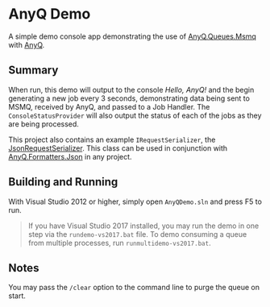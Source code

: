 # AnyQ Demo

A simple demo console app demonstrating the use of [AnyQ.Queues.Msmq](https://www.nuget.org/packages/AnyQ.Queues.Msmq/) with [AnyQ](https://www.nuget.org/packages/AnyQ/).

## Summary

When run, this demo will output to the console *Hello, AnyQ!* and the begin generating a new job every 3 seconds, demonstrating data being sent to MSMQ, received by AnyQ, and passed to a Job Handler.  The `ConsoleStatusProvider` will also output the status of each of the jobs as they are being processed.

This project also contains an example `IRequestSerializer`, the [JsonRequestSerializer](AnyQDemo/JsonRequestSerializer.cs).  This class can be used in conjunction with [AnyQ.Formatters.Json](https://www.nuget.org/packages/AnyQ.Formatters.Json/) in any project.

## Building and Running

With Visual Studio 2012 or higher, simply open `AnyQDemo.sln` and press F5 to run.

> If you have Visual Studio 2017 installed, you may run the demo in one step via the `rundemo-vs2017.bat` file.
> To demo consuming a queue from multiple processes, run `runmultidemo-vs2017.bat`.

## Notes

You may pass the `/clear` option to the command line to purge the queue on start.
